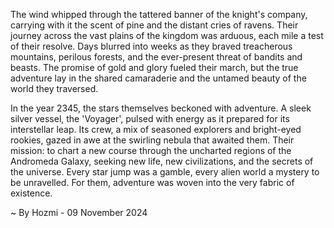 
The wind whipped through the tattered banner of the knight's company, carrying with it the scent of pine and the distant cries of ravens. Their journey across the vast plains of the kingdom was arduous, each mile a test of their resolve. Days blurred into weeks as they braved treacherous mountains, perilous forests, and the ever-present threat of bandits and beasts. The promise of gold and glory fueled their march, but the true adventure lay in the shared camaraderie and the untamed beauty of the world they traversed.

In the year 2345, the stars themselves beckoned with adventure.  A sleek silver vessel, the 'Voyager', pulsed with energy as it prepared for its interstellar leap. Its crew, a mix of seasoned explorers and bright-eyed rookies, gazed in awe at the swirling nebula that awaited them. Their mission: to chart a new course through the uncharted regions of the Andromeda Galaxy, seeking new life, new civilizations, and the secrets of the universe. Every star jump was a gamble, every alien world a mystery to be unravelled. For them, adventure was woven into the very fabric of existence. 

~ By Hozmi - 09 November 2024
